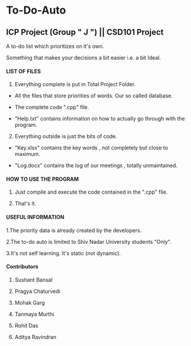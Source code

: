 To-Do-Auto
==========

## ICP Project (Group " J ") || CSD101 Project

<p> A to-do list which prioritizes on it's own. </p>
    Something that makes your decisions a bit easier i.e. a bit Ideal.

#### LIST OF FILES

1. Everything complete is put in Total Project Folder.

* All the files that store priorities of words. Our so called database.

* The complete code ".cpp" file.

* "Help.txt" contains information on how to actually go through with the program.

2. Everything outside is just the bits of code.

* "Key.xlsx" contains the key words , not completely but close to maximum.

* "Log.docx" contains the log of our meetings , totally unmaintained.



#### HOW TO USE THE PROGRAM

1. Just compile and execute the code contained in the ".cpp" file.

2. That's it.


#### USEFUL INFORMATION

1.The priority data is already created by the developers.

2.The to-do auto is limited to Shiv Nadar University students "Only".

3.It's not self learning. It's static (not dynamic).



#### Contributors

1. Sushant Bansal

2. Pragya Chaturvedi

3. Mohak Garg

4. Tanmaya Murthi

5. Rohit Das

6. Aditya Ravindran
